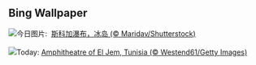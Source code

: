 ## Bing Wallpaper
![](https://www.bing.com/th?id=OHR.SkogafossWaterfall_ZH-CN4763253095_UHD.jpg&w=1000)今日图片: &nbsp;[斯科加瀑布，冰岛 (© Maridav/Shutterstock)](https://www.bing.com/th?id=OHR.SkogafossWaterfall_ZH-CN4763253095_UHD.jpg)
<br><br/>
![](https://www.bing.com/th?id=OHR.TunisiaAmphitheatre_EN-US0644159608_UHD.jpg&w=1000)Today: [Amphitheatre of El Jem, Tunisia (© Westend61/Getty Images)](https://www.bing.com/th?id=OHR.TunisiaAmphitheatre_EN-US0644159608_UHD.jpg)
<br><br/>
